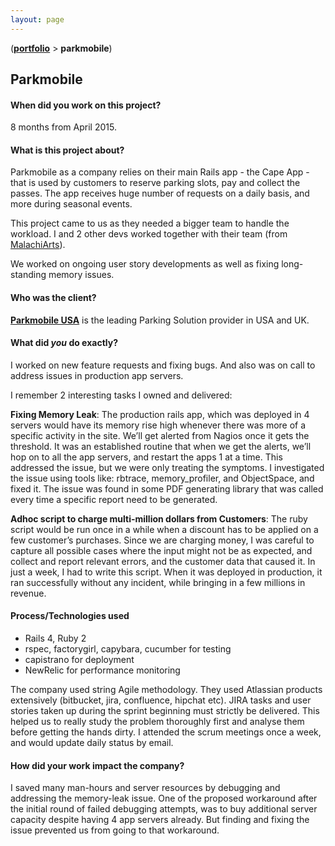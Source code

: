 ```yaml
---
layout: page
---
```


([**portfolio**](/portfolio/) > **parkmobile**)



## Parkmobile


#### __When did you work on this project?__
8 months from April 2015.


#### __What is this project about?__
Parkmobile as a company relies on their main Rails app - the Cape App - that is used by customers to reserve parking slots, pay and collect the passes. The app receives huge number of requests on a daily basis, and more during seasonal events.

This project came to us as they needed a bigger team to handle the workload. I and 2 other devs worked together with their team (from [MalachiArts](http://malachiarts.com/)).

We worked on ongoing user story developments as well as fixing long-standing memory issues.


#### __Who was the client?__
[__Parkmobile USA__](http://us.parkmobile.com/) is the leading Parking Solution provider in USA and UK.


#### __What did _you_ do exactly?__
I worked on new feature requests and fixing bugs. And also was on call to address issues in production app servers.

I remember 2 interesting tasks I owned and delivered:

__Fixing Memory Leak__: The production rails app, which was deployed in 4 servers would have its memory rise high whenever there was more of a specific activity in the site. We’ll get alerted from Nagios once it gets the threshold. It was an established routine that when we get the alerts, we’ll hop on to all the app servers, and restart the apps 1 at a time. This addressed the issue, but we were only treating the symptoms.
I investigated the issue using tools like: rbtrace, memory_profiler, and ObjectSpace, and fixed it. The issue was found in some PDF generating library that was called every time a specific report need to be generated.

__Adhoc script to charge multi-million dollars from Customers__: The ruby script would be run once in a while when a discount has to be applied on a few customer’s purchases. Since we are charging money, I was careful to capture all possible cases where the input might not be as expected, and collect and report relevant errors, and the customer data that caused it. In just a week, I had to write this script. When it was deployed in production, it ran successfully without any incident, while bringing in a few millions in revenue.


#### __Process/Technologies used__
* Rails 4, Ruby 2
* rspec, factorygirl, capybara, cucumber for testing
* capistrano for deployment
* NewRelic for performance monitoring

The company used string Agile methodology. They used Atlassian products extensively (bitbucket, jira, confluence, hipchat etc). JIRA tasks and user stories taken up during the sprint beginning must strictly be delivered. This helped us to really study the problem thoroughly first and analyse them before getting the hands dirty. I attended the scrum meetings once a week, and would update daily status by email.


#### __How did your work impact the company?__
I saved many man-hours and server resources by debugging and addressing the memory-leak issue. One of the proposed workaround after the initial round of failed debugging attempts, was to buy additional server capacity despite having 4 app servers already. But finding and fixing the issue prevented us from going to that workaround.
